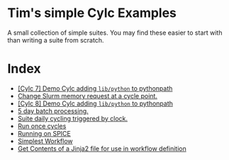 
# Tim's simple Cylc Examples

A small collection of simple suites. 
You may find these easier to start with than writing a suite from scratch.

# Index

- [[Cylc 7] Demo Cylc adding `lib/python` to pythonpath](./shared_utils_cylc7)
- [Change Slurm memory request at a cycle point.](./custom_memory_over_time)
- [[Cylc 8] Demo Cylc adding `lib/python` to pythonpath](./shared_utils)
- [5 day batch processing.](./five-day-collector)
- [Suite daily cycling triggered by clock.](./clock-trigger)
- [Run once cycles](./test_R1_times)
- [Running on SPICE](./spice_simplest)
- [Simplest Workflow](./simplest)
- [Get Contents of a Jinja2 file for use in workflow definition](./custom_jinja_scripting)
